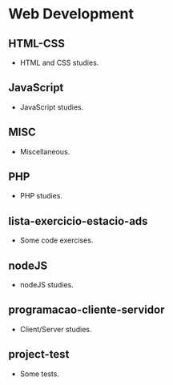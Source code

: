 # Web Development

## HTML-CSS

- HTML and CSS studies.

## JavaScript

- JavaScript studies.

## MISC

- Miscellaneous.

## PHP

- PHP studies.

## lista-exercicio-estacio-ads

- Some code exercises.

## nodeJS

- nodeJS studies.

## programacao-cliente-servidor

- Client/Server studies.

## project-test

- Some tests.
